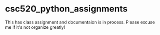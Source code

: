 # csc520_python_assignments

This has class assignment and documentaion is in process. Please excuse me if it's not organize greatly! 
